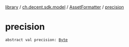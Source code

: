 [library](../../index.md) / [ch.decent.sdk.model](../index.md) / [AssetFormatter](index.md) / [precision](./precision.md)

# precision

`abstract val precision: `[`Byte`](https://kotlinlang.org/api/latest/jvm/stdlib/kotlin/-byte/index.html)